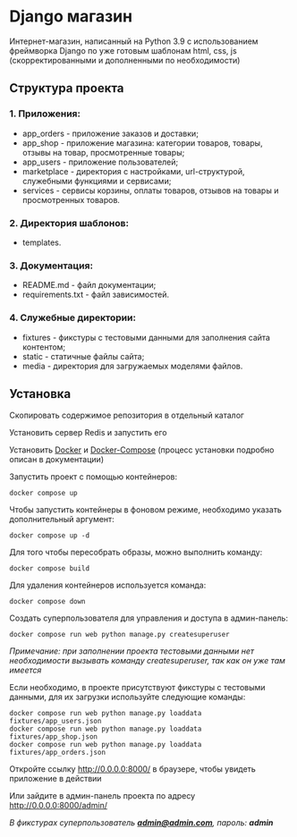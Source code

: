 # Django магазин
Интернет-магазин, написанный на Python 3.9 с использованием фреймворка Django по уже готовым шаблонам html, css, js (скорректированными и дополненными по необходимости)


## Структура проекта
### 1. Приложения:
- app_orders - приложение заказов и доставки;
- app_shop - приложение магазина: категории товаров, товары, отзывы на товар, просмотренные товары;
- app_users - приложение пользователей;
- marketplace - директория с настройками, url-структурой, служебными функциями и сервисами;
- services - сервисы корзины, оплаты товаров, отзывов на товары и просмотренных товаров.

### 2. Директория шаблонов:
- templates.

### 3. Документация:
- README.md - файл документации;
- requirements.txt - файл зависимостей.

### 4. Служебные директории:
- fixtures - фикстуры с тестовыми данными для заполнения сайта контентом;
- static - статичные файлы сайта;
- media - директория для загружаемых моделями файлов.


## Установка
Скопировать содержимое репозитория в отдельный каталог

Установить сервер Redis и запустить его

Установить [Docker](https://docs.docker.com/engine/install/) и [Docker-Compose](https://docs.docker.com/compose/install/) (процесс установки подробно описан в документации)

Запустить проект с помощью контейнеров:
```
docker compose up
```
Чтобы запустить контейнеры в фоновом режиме, необходимо указать дополнительный аргумент:
```
docker compose up -d
```
Для того чтобы пересобрать образы, можно выполнить команду:
```
docker compose build
```
Для удаления контейнеров используется команда:
```
docker compose down
```

Создать суперпользователя для управления и доступа в админ-панель:
```
docker compose run web python manage.py createsuperuser
```
*Примечание: при заполнении проекта тестовыми данными нет необходимости вызывать команду createsuperuser, так как он уже там имеется*

Если необходимо, в проекте присутствуют фикстуры с тестовыми данными, для их загрузки используйте следующие команды:
```
docker compose run web python manage.py loaddata fixtures/app_users.json
docker compose run web python manage.py loaddata fixtures/app_shop.json
docker compose run web python manage.py loaddata fixtures/app_orders.json
```

Откройте ссылку http://0.0.0.0:8000/ в браузере, чтобы увидеть приложение в действии

Или зайдите в админ-панель проекта по адресу http://0.0.0.0:8000/admin/

*В фикстурах суперпользователь **admin@admin.com**, пароль: **admin***
